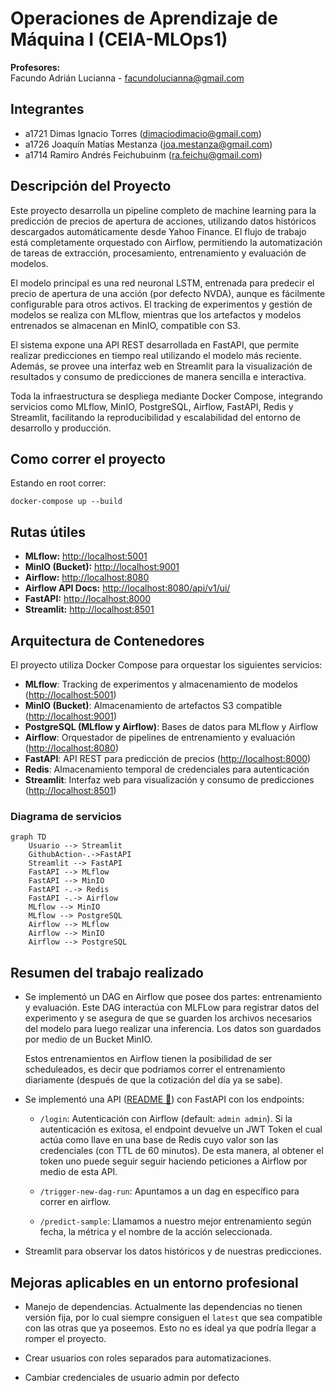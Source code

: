 # Operaciones de Aprendizaje de Máquina I (CEIA-MLOps1)

**Profesores:**  
Facundo Adrián Lucianna - facundolucianna@gmail.com

## Integrantes

- a1721 Dimas Ignacio Torres (dimaciodimacio@gmail.com)
- a1726 Joaquín Matías Mestanza (joa.mestanza@gmail.com)
- a1714 Ramiro Andrés Feichubuinm (ra.feichu@gmail.com)

## Descripción del Proyecto

Este proyecto desarrolla un pipeline completo de machine learning para la predicción de precios de apertura de acciones, utilizando datos históricos descargados automáticamente desde Yahoo Finance. El flujo de trabajo está completamente orquestado con Airflow, permitiendo la automatización de tareas de extracción, procesamiento, entrenamiento y evaluación de modelos.

El modelo principal es una red neuronal LSTM, entrenada para predecir el precio de apertura de una acción (por defecto NVDA), aunque es fácilmente configurable para otros activos. El tracking de experimentos y gestión de modelos se realiza con MLflow, mientras que los artefactos y modelos entrenados se almacenan en MinIO, compatible con S3.

El sistema expone una API REST desarrollada en FastAPI, que permite realizar predicciones en tiempo real utilizando el modelo más reciente. Además, se provee una interfaz web en Streamlit para la visualización de resultados y consumo de predicciones de manera sencilla e interactiva.

Toda la infraestructura se despliega mediante Docker Compose, integrando servicios como MLflow, MinIO, PostgreSQL, Airflow, FastAPI, Redis y Streamlit, facilitando la reproducibilidad y escalabilidad del entorno de desarrollo y producción.

## Como correr el proyecto

Estando en root correr:

```
docker-compose up --build
```

## Rutas útiles

- **MLflow:** [http://localhost:5001](http://localhost:5001)
- **MinIO (Bucket):** [http://localhost:9001](http://localhost:9001)
- **Airflow:** [http://localhost:8080](http://localhost:8080)
- **Airflow API Docs:** [http://localhost:8080/api/v1/ui/](http://localhost:8080/api/v1/ui/)
- **FastAPI:** [http://localhost:8000](http://localhost:8000)
- **Streamlit:** [http://localhost:8501](http://localhost:8501)

## Arquitectura de Contenedores

El proyecto utiliza Docker Compose para orquestar los siguientes servicios:

- **MLflow**: Tracking de experimentos y almacenamiento de modelos ([http://localhost:5001](http://localhost:5001))
- **MinIO (Bucket)**: Almacenamiento de artefactos S3 compatible ([http://localhost:9001](http://localhost:9001))
- **PostgreSQL (MLflow y Airflow)**: Bases de datos para MLflow y Airflow
- **Airflow**: Orquestador de pipelines de entrenamiento y evaluación ([http://localhost:8080](http://localhost:8080))
- **FastAPI**: API REST para predicción de precios ([http://localhost:8000](http://localhost:8000))
- **Redis**: Almacenamiento temporal de credenciales para autenticación
- **Streamlit**: Interfaz web para visualización y consumo de predicciones ([http://localhost:8501](http://localhost:8501))

### Diagrama de servicios

```mermaid
graph TD
    Usuario --> Streamlit
    GithubAction-.->FastAPI
    Streamlit --> FastAPI
    FastAPI --> MLflow
    FastAPI --> MinIO
    FastAPI -.-> Redis
    FastAPI -.-> Airflow
    MLflow --> MinIO
    MLflow --> PostgreSQL
    Airflow --> MLflow
    Airflow --> MinIO
    Airflow --> PostgreSQL
```

## Resumen del trabajo realizado

- Se implementó un DAG en Airflow que posee dos partes: entrenamiento y evaluación.
  Este DAG interactúa con MLFLow para registrar datos del experimento y se asegura de que se guarden los archivos necesarios del modelo para luego realizar una inferencia. Los datos son guardados por medio de un Bucket MinIO.

  Estos entrenamientos en Airflow tienen la posibilidad de ser scheduleados, es decir que podriamos correr el entrenamiento diariamente (después de que la cotización del día ya se sabe).

- Se implementó una API ([README 🔗](./api/README.md)) con FastAPI con los endpoints:

  - `/login`: Autenticación con Airflow (default: `admin admin`).
    Si la autenticación es exitosa, el endpoint devuelve un JWT Token el cual actúa como llave en una base de Redis cuyo valor son las credenciales (con TTL de 60 minutos).
    De esta manera, al obtener el token uno puede seguir seguir haciendo peticiones a Airflow por medio de esta API.

  - `/trigger-new-dag-run`: Apuntamos a un dag en específico para correr en airflow.

  - `/predict-sample`: Llamamos a nuestro mejor entrenamiento según fecha, la métrica y el nombre de la acción seleccionada.

- Streamlit para observar los datos históricos y de nuestras predicciones.

## Mejoras aplicables en un entorno profesional

- Manejo de dependencias. Actualmente las dependencias no tienen versión fija, por lo cual siempre consiguen el `latest` que sea compatible con las otras que ya poseemos. Esto no es ideal ya que podría llegar a romper el proyecto.

- Crear usuarios con roles separados para automatizaciones.
- Cambiar credenciales de usuario admin por defecto
